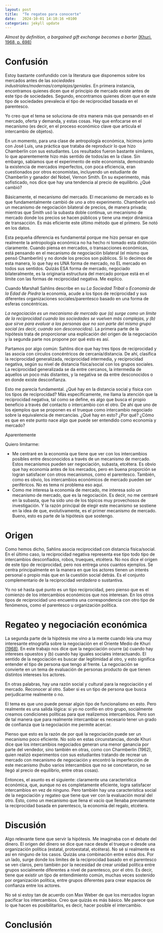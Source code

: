 ```yaml
---
layout: post
title:  "Te regateo para conocerte"
date:   2024-10-01 14:10:16 +0100
categories: jekyll update
---
```


*Almost by definition, a bargained gift exchange becomes a barter* [(Khuri, 1968, p. 698)](https://anthrosource.onlinelibrary.wiley.com/doi/abs/10.1525/aa.1968.70.4.02a00020)



# Confusión
Estoy bastante confundido con la literatura que disponemos sobre los mercados antes de las *sociedades industriales/modernas/complejas/geniales*. En primera instancia, encontramos quienes dicen que el principio de mercado existe antes de este tipo de sociedades. Segundo, encontramos quienes dicen que en este tipo de sociedades prevalecía el tipo de reciprocidad basada en el parentesco. 

Yo creo que el tema se soluciona de otra manera más que pensando en el mercado, oferta y demanda, y estas cosas. Hay que enfocarse en el mecanismo (es decir, en el proceso económico clave que articula el intercambio de objetos). 

En un momento, para una clase de antropología económica, hicimos junto con José Luis, una práctica que trataba de reproducir lo que hizo Chamberlin con sus estudiantes. Los resultados fueron bastante similares, lo que aparentemente hizo más sentido de todos/as en la clase. Sin embargo, sabíamos que el experimento de este economista, demostrando la existencia de mercados imperfectos, con poca eficiencia, eran cuestionados por otros economistas, incluyendo un estudiante de Chamberlin y ganador del Nobel, Vernon Smith. En su experimento, más sofisticado, nos dice que hay una tendencia al precio de equilibrio. ¿Qué cambió?

Básicamente, el mecanismo del mercado. El mecanismo de mercado es lo que fundamentalmente cambió de uno a otro experimento. Chamberlin usó un mecanismo de negociación bilateral de precios, de manera privada; mientras que Smith usó la subasta doble continua, un mecanismo de mercado donde los precios se hacen públicos y tiene una mejor dinámica de transacción. Es más eficiente este último método que el primero. Se notó en los datos. 

Esta pequeña diferencia es fundamental porque me hizo pensar en que realmente la antropología económica no ha hecho ni tomado esta distinción claramente. Cuando piensa en mercados, o transacciones económicas, está pensando en el mecanismo de negociación bilateral (el mismo que pensó Chamberlin) y no donde los precios son públicos. Si lo decimos de esta manera, lo que hay es UNA forma de mercado, no EL mercado en todos sus sentidos. Quizás ESA forma de mercado, negociado bilateralmente, es la originaria estructura del mercado porque está en el límite con las formas de reciprocidad negativa. Me explico. 

Cuando Marshall Sahlins describe en su *La Sociedad Tribal* o *Economía de la Edad de Piedra* la economía, acude a los tipos de reciprocidad y sus diferentes organizaciones sociales/parentesco basado en una forma de esferas concéntricas. 





*La negociación es un mecanismo de mercado que (a) surge como un límite de la reciprocidad cuando las sociedades se vuelven más complejas, y (b) que sirve para evaluar a las personas que no son parte del mismo grupo social (es decir, cuando son desconocidos)*. La primera parte de la hipótesis trata de proporcionar una explicación del origen de la negociación y la segunda parte nos propone por qué esto es así.

Partamos por algo común: Sahlins dice que hay tres tipos de reciprocidad y las asocia con circulos concéntricos de cercanía/distancia. De ahí, clasifica la reciprocidad generalizada, reciprocidad intermedia, y reciprocidad negativa, según su nivel de distancia física/social con los grupos sociales. La reciprocidad generalizada se da entre cercanos, la intermedia de aquellos un poco más distantes, y la negativa se da entre desconocidos o en donde existe desconfianza.

Esto me parecía fundamental. ¿Qué hay en la distancia social y física con los tipos de reciprocidad? Más específicamente, me llama la atención que la reciprocidad negativa, tal como se define, es algo que busca el propio beneficio a través del contacto o intercambio con el otro. De ahí que uno de los ejemplos que se proponen es el trueque como intercambio negociado sobre la equivalencia de mercancías. ¿Qué hay en esto? ¿Por qué? ¿Cómo es que en este punto nace algo que puede ser entendido como economía y mercado? 

Aparentemente

Quiero limitarme:
- Me centraré en la economía que tiene que ver con los intercambios posibles entre desconocidos a través de un mecanismo de mercado. Estos mecanismos pueden ser negociación, subasta, etcétera. Es obvio que hay economía antes de los mercados, pero en buena proporción se logran satisfacer con otros mecanismos, como el parentesco. También, como es obvio, los intercambios económicos de mercado pueden ser periféricos. No es tema ni problema eso aquí. 
- Como me interesa la economía de mercado, me interesa solo un mecanismo de mercado, que es la negociación. Es decir, no me centraré en la subasta, que ha sido uno de los tópicos muy provechosos de investigación. Y la razón principal de elegir este mecanismo se sostiene en la idea de que, evolutivamente, es el primer mecanismo de mercado. Bueno, esto es parte de la hipótesis que sostengo.



# Origen
Como hemos dicho, Sahlins asocia reciprocidad con distancia física/social. En el último caso, la reciprocidad negativa representa ese tipo todo tipo de intercambios desconfiados, robos, trueques, etcétera. No nos dice el origen de este tipo de reciprocidad, pero nos entrega unos cuantos ejemplos. Se centra principalmente en la manera en que los actores tienen un interés personal o propio más que en la cuestión social detrás. Es el conjunto complementario de la reciprocidad *verdadera* o sustantiva.

Yo no sé hasta qué punto es un tipo reciprocidad, pero pienso que es el comienzo de los intercambios económicos que nos interesan. En los otros tipos de reciprocidad uno encuentra una correspondencia con otro tipo de fenómenos, como el parentesco u organización política.

# Regateo y negociación económica
La segunda parte de la hipótesis me vino a la mente cuando leía una muy interesante etnografía sobre la negociación en el Oriente Medio de Khuri [(1968)](https://anthrosource.onlinelibrary.wiley.com/doi/abs/10.1525/aa.1968.70.4.02a00020). En este trabajo nos dice que la negociación ocurre (a) cuando hay intereses opuestos y (b) cuando hay iguales sociales interactuando. El sentido de la negociación es buscar dar legitimidad al otro, y esto significa entender el tipo de persona que tengo al frente. La negociación se convierte en un tema de evaluación de personas producto de que tienen distintos intereses los actores.

En otras palabras, hay una razón social y cultural para la negociación y el mercado. Reconocer al otro. Saber si es un tipo de persona que busca perjudicarme realmente o no. 

El tema es que uno puede pensar algún tipo de funcionalismo en esto. Pero realmente es una salida lógica: si yo no confío en otro grupo, socialmente creamos condiciones políticas para que realizemos intercambios. Pero son de tal manera que para realmente intercambiar es necesario tener un grado de confianza que la negociación me permite acercar. 

Pienso que esto es la razón de por qué la negociación puede ser un mecanismo poco eficiente. No solo en estas circunstancias, donde Khuri dice que los intercambios negociados generan una menor ganancia por parte del vendedor, sino también en otras, como con Charmberlin (1962), quien realizó experimentos con sus estudiantes tratando de recrear un mercado con mecanismo de negociación y encontró la imperfección de este mecanismo (hubo varios intercambios que no se concretaron, no se llegó al precio de equilibrio, entre otras cosas). 

Entonces, el asunto es el siguiente: claramente una característica económica, que, aunque no es completamente eficiente, logra satisfacer intercambios en vez de ninguno. Pero también hay una característica social de la negociación y regateo que tiene que ver con la evaluación moral del otro. Esto, como un mecanismo que llena el vacío que llenaba previamente la reciprocidad basada en parentesco, la economía del regalo, etcétera.

# Discusión
Algo relevante tiene que servir la hipótesis. Me imaginaba con el debate del dinero. El origen del dinero se dice que nace desde el trueque o desde una organización política (estatal, protoestatal, etcétera). No sé si realmente es así en ninguno de los casos. Quizás una combinación entre estos dos. Por un lado, surge donde los límites de la reciprocidad basado en el parentesco se ven claros, pero también por la necesidad de crear unidad política entre grupos socialmente diferentes a nivel de parentesco, por el otro. Es decir, tiene que existir un tipo de entendimiento común, muchas veces sostenido por organización política, entre grupos diferentes para crear espacios de confianza entre los actores. 

No sé si estoy tan de acuerdo con Max Weber de que los mercados logran pacificar los intercambios. Creo que quizás es más básico. Me parece que lo que hacen es posibilitarlos, es decir, hacer posible el intercambio.


# Conclusión
